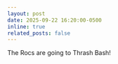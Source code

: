 ```yaml
---
layout: post
date: 2025-09-22 16:20:00-0500
inline: true
related_posts: false
---
```


The Rocs are going to Thrash Bash!